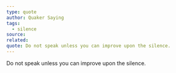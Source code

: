 ```yaml
---
type: quote
author: Quaker Saying
tags:
  - silence
source: 
related: 
quote: Do not speak unless you can improve upon the silence.
---
```

Do not speak unless you can improve upon the silence.